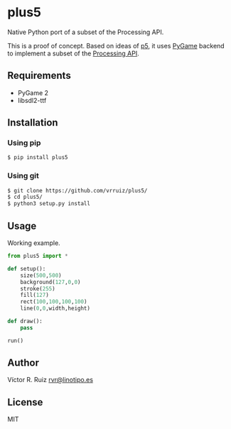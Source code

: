 # plus5

Native Python port of a subset of the Processing API.

This is a proof of concept. Based on ideas of [p5](https://pypi.org/project/p5/), it uses [PyGame](https://www.pygame.org/news) backend to implement a subset of the [Processing API](https://py.processing.org/).

## Requirements

- PyGame 2
- libsdl2-ttf

## Installation

### Using pip

```bash
$ pip install plus5
```

### Using git

```bash
$ git clone https://github.com/vrruiz/plus5/
$ cd plus5/
$ python3 setup.py install
```

## Usage

Working example.

```python
from plus5 import *

def setup():
    size(500,500)
    background(127,0,0)
    stroke(255)
    fill(127)
    rect(100,100,100,100)
    line(0,0,width,height)

def draw():
    pass

run()

```

## Author

Víctor R. Ruiz <rvr@linotipo.es>

## License

MIT
